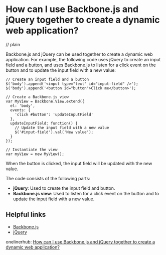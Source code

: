 # How can I use Backbone.js and jQuery together to create a dynamic web application?
// plain

Backbone.js and jQuery can be used together to create a dynamic web application. For example, the following code uses jQuery to create an input field and a button, and uses Backbone.js to listen for a click event on the button and to update the input field with a new value:

```
// Create an input field and a button
$('body').append('<input type="text" id="input-field" />');
$('body').append('<button id="button">Click me</button>');

// Create a Backbone.js view
var MyView = Backbone.View.extend({
  el: 'body',
  events: {
    'click #button': 'updateInputField'
  },
  updateInputField: function() {
    // Update the input field with a new value
    $('#input-field').val('New value');
  }
});

// Instantiate the view
var myView = new MyView();
```

When the button is clicked, the input field will be updated with the new value.

The code consists of the following parts:
- **jQuery**: Used to create the input field and button.
- **Backbone.js view**: Used to listen for a click event on the button and to update the input field with a new value.

## Helpful links
- [Backbone.js](http://backbonejs.org/)
- [jQuery](http://jquery.com/)

onelinerhub: [How can I use Backbone.js and jQuery together to create a dynamic web application?](https://onelinerhub.com/backbone.js/how-can-i-use-backbone-js-and-jquery-together-to-create-a-dynamic-web-application)